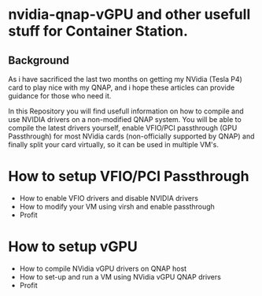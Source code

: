 # nvidia-qnap-vGPU and other usefull stuff for Container Station.

## Background

As i have sacrificed the last two months on getting my NVidia (Tesla P4) card to play nice with my QNAP, and i hope these articles can provide guidance for those who need it.

In this Repository you will find usefull information on how to compile and use NVIDIA drivers on a non-modified QNAP system.
You will be able to compile the latest drivers yourself, enable VFIO/PCI passthrough (GPU Passthrough) for most NVidia cards (non-officially supported by QNAP) and finally split your card virtually, so it can be used in multiple VM's.

# How to setup VFIO/PCI Passthrough
* How to enable VFIO drivers and disable NVIDIA drivers
* How to modify your VM using virsh and enable passthrough
* Profit

# How to setup vGPU
* How to compile NVidia vGPU drivers on QNAP host
* How to set-up and run a VM using NVidia vGPU QNAP drivers
* Profit
